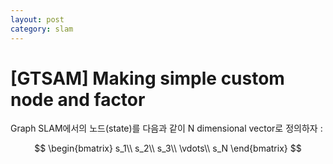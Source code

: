 ```yaml
---
layout: post
category: slam
---
```


# [GTSAM] Making simple custom node and factor

Graph SLAM에서의 노드(state)를 다음과 같이 N dimensional vector로 정의하자 :

$$
\begin{bmatrix}
s_1\\
s_2\\
s_3\\
\vdots\\
s_N
\end{bmatrix}
$$

